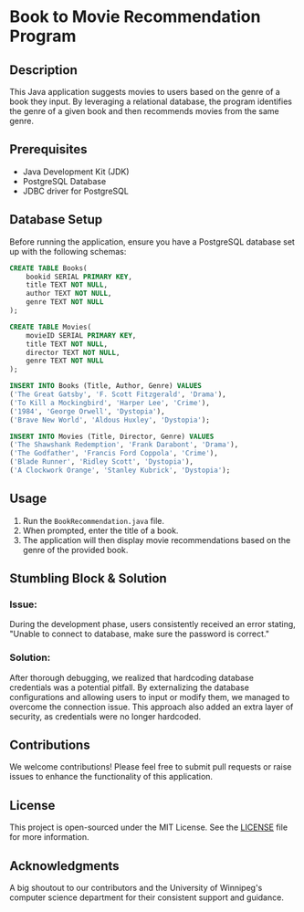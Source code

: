 # Book to Movie Recommendation Program

## Description
This Java application suggests movies to users based on the genre of a book they input. By leveraging a relational database, the program identifies the genre of a given book and then recommends movies from the same genre.

## Prerequisites
- Java Development Kit (JDK)
- PostgreSQL Database
- JDBC driver for PostgreSQL

## Database Setup

Before running the application, ensure you have a PostgreSQL database set up with the following schemas:

```sql
CREATE TABLE Books(
    bookid SERIAL PRIMARY KEY,
    title TEXT NOT NULL,
    author TEXT NOT NULL,
    genre TEXT NOT NULL
);

CREATE TABLE Movies(
    movieID SERIAL PRIMARY KEY,
    title TEXT NOT NULL,
    director TEXT NOT NULL,
    genre TEXT NOT NULL
);

INSERT INTO Books (Title, Author, Genre) VALUES
('The Great Gatsby', 'F. Scott Fitzgerald', 'Drama'),
('To Kill a Mockingbird', 'Harper Lee', 'Crime'),
('1984', 'George Orwell', 'Dystopia'),
('Brave New World', 'Aldous Huxley', 'Dystopia');

INSERT INTO Movies (Title, Director, Genre) VALUES
('The Shawshank Redemption', 'Frank Darabont', 'Drama'),
('The Godfather', 'Francis Ford Coppola', 'Crime'),
('Blade Runner', 'Ridley Scott', 'Dystopia'),
('A Clockwork Orange', 'Stanley Kubrick', 'Dystopia');
```

## Usage
1. Run the `BookRecommendation.java` file.
2. When prompted, enter the title of a book.
3. The application will then display movie recommendations based on the genre of the provided book.

## Stumbling Block & Solution

### Issue:
During the development phase, users consistently received an error stating, "Unable to connect to database, make sure the password is correct."

### Solution:
After thorough debugging, we realized that hardcoding database credentials was a potential pitfall. By externalizing the database configurations and allowing users to input or modify them, we managed to overcome the connection issue. This approach also added an extra layer of security, as credentials were no longer hardcoded.

## Contributions
We welcome contributions! Please feel free to submit pull requests or raise issues to enhance the functionality of this application.

## License
This project is open-sourced under the MIT License. See the [LICENSE](LICENSE) file for more information.

## Acknowledgments
A big shoutout to our contributors and the University of Winnipeg's computer science department for their consistent support and guidance.

